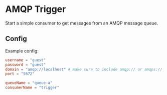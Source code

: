 # AMQP Trigger

Start a simple consumer to get messages from an AMQP message queue.

## Config


Example config:

```toml
username = "guest"
password = "guest"
domain = "amqp://localhost" # make sure to include amqp:// or amqps://
port = "5672"

queueName = "queue-a"
consumerName = "trigger"
```
